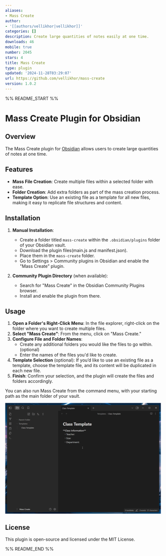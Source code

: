 ```yaml
---
aliases:
- Mass Create
author:
- '[[authors/vellikhor|vellikhor]]'
categories: []
description: Create large quantities of notes easily at one time.
downloads: 46
mobile: true
number: 2045
stars: 4
title: Mass Create
type: plugin
updated: '2024-11-28T03:29:07'
url: https://github.com/vellikhor/mass-create
version: 1.0.2
---
```


%% README_START %%

# Mass Create Plugin for Obsidian

## Overview

The Mass Create plugin for [Obsidian](https://obsidian.md/) allows users to create large quantities of notes at one time. 
## Features

- **Mass File Creation**: Create multiple files within a selected folder with ease.
- **Folder Creation**: Add extra folders as part of the mass creation process.
- **Template Option**: Use an existing file as a template for all new files, making it easy to replicate file structures and content.
  
## Installation

1. **Manual Installation**:
   - Create a folder titled `mass-create` within the `.obsidian/plugins` folder of your Obsidian vault.
   - Download the plugin files(main.js and manifest.json).
   - Place them in the `mass-create` folder.
   - Go to Settings > Community plugins in Obsidian and enable the "Mass Create" plugin.

2. **Community Plugin Directory** (when available):
   - Search for "Mass Create" in the Obsidian Community Plugins browser.
   - Install and enable the plugin from there.

## Usage

1. **Open a Folder's Right-Click Menu**: In the file explorer, right-click on the folder where you want to create multiple files.
2. **Select "Mass Create"**: From the menu, click on "Mass Create."
3. **Configure File and Folder Names**:
   - Create any additional folders you would like the files to go within. (optional)
   - Enter the names of the files you'd like to create.
4. **Template Selection** (optional): If you’d like to use an existing file as a template, choose the template file, and its content will be duplicated in each new file.
5. **Finish**: Confirm your selection, and the plugin will create the files and folders accordingly.

You can also run Mass Create from the command menu, with your starting path as the main folder of your vault.

![](https://github.com/vellikhor/mass-create/blob/master/assets/mass-create-runthrough.gif)

## License

This plugin is open-source and licensed under the MIT License.


%% README_END %%